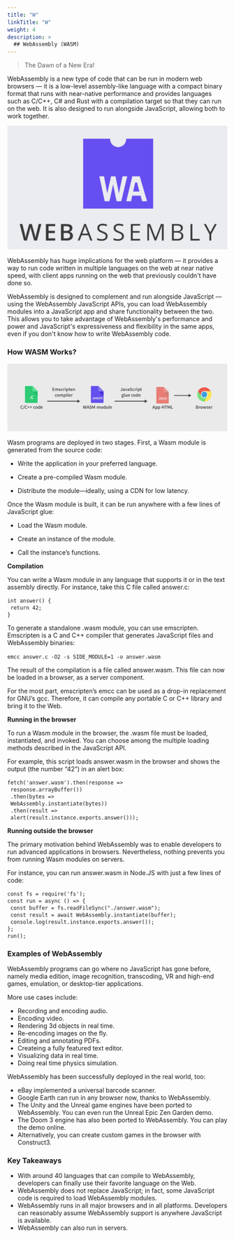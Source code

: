```yaml
---
title: "W"
linkTitle: "W"
weight: 4
description: >
  ## WebAssembly (WASM)
---
```


> The Dawn of a New Era!

WebAssembly is a new type of code that can be run in modern web browsers — it is a low-level assembly-like language with a compact binary format that runs with near-native performance and provides languages such as C/C++, C# and Rust with a compilation target so that they can run on the web. It is also designed to run alongside JavaScript, allowing both to work together.

<p align="center">
    <img src="wasm.png" alt="WASM" />
</p>

WebAssembly has huge implications for the web platform — it provides a way to run code written in multiple languages on the web at near native speed, with client apps running on the web that previously couldn't have done so.

WebAssembly is designed to complement and run alongside JavaScript — using the WebAssembly JavaScript APIs, you can load WebAssembly modules into a JavaScript app and share functionality between the two. This allows you to take advantage of WebAssembly's performance and power and JavaScript's expressiveness and flexibility in the same apps, even if you don't know how to write WebAssembly code.

### How WASM Works?

<p align="center">
    <img src="wasm-working.png" alt="Working" />
</p>

Wasm programs are deployed in two stages. First, a Wasm module is generated from the source code:

- Write the application in your preferred language.

- Create a pre-compiled Wasm module.

- Distribute the module—ideally, using a CDN for low latency.

Once the Wasm module is built, it can be run anywhere with a few lines of JavaScript glue:

- Load the Wasm module.

- Create an instance of the module.

- Call the instance’s functions.

**Compilation**

You can write a Wasm module in any language that supports it or in the text assembly directly. For instance, take this C file called answer.c:

```
int answer() {
 return 42;
}
```

To generate a standalone .wasm module, you can use emscripten. Emscripten is a C and C++ compiler that generates JavaScript files and WebAssembly binaries:

`emcc answer.c -O2 -s SIDE_MODULE=1 -o answer.wasm`

The result of the compilation is a file called answer.wasm. This file can now be loaded in a browser, as a server component.

For the most part, emscripten’s emcc can be used as a drop-in replacement for GNU’s gcc. Therefore, it can compile any portable C or C++ library and bring it to the Web.

**Running in the browser**

To run a Wasm module in the browser, the .wasm file must be loaded, instantiated, and invoked. You can choose among the multiple loading methods described in the JavaScript API.

For example, this script loads answer.wasm in the browser and shows the output (the number “42”) in an alert box:

```
fetch('answer.wasm').then(response =>
 response.arrayBuffer())
 .then(bytes =>
 WebAssembly.instantiate(bytes))
 .then(result =>
 alert(result.instance.exports.answer()));
```

**Running outside the browser**

The primary motivation behind WebAssembly was to enable developers to run advanced applications in browsers. Nevertheless, nothing prevents you from running Wasm modules on servers.

For instance, you can run answer.wasm in Node.JS with just a few lines of code:

```
const fs = require('fs');
const run = async () => {
 const buffer = fs.readFileSync("./answer.wasm");
 const result = await WebAssembly.instantiate(buffer);
 console.log(result.instance.exports.answer());
};
run();
```

### Examples of WebAssembly

WebAssembly programs can go where no JavaScript has gone before, namely media edition, image recognition, transcoding, VR and high-end games, emulation, or desktop-tier applications.

More use cases include:

- Recording and encoding audio.
- Encoding video.
- Rendering 3d objects in real time.
- Re-encoding images on the fly.
- Editing and annotating PDFs.
- Createing a fully featured text editor.
- Visualizing data in real time.
- Doing real time physics simulation.

WebAssembly has been successfully deployed in the real world, too:

- eBay implemented a universal barcode scanner.
- Google Earth can run in any browser now, thanks to WebAssembly.
- The Unity and the Unreal game engines have been ported to WebAssembly. You can even run the Unreal Epic Zen Garden demo.
- The Doom 3 engine has also been ported to WebAssembly. You can play the demo online.
- Alternatively, you can create custom games in the browser with Construct3.

### Key Takeaways

- With around 40 languages that can compile to WebAssembly, developers can finally use their favorite language on the Web.
- WebAssembly does not replace JavaScript; in fact, some JavaScript code is required to load WebAssembly modules.
- WebAssembly runs in all major browsers and in all platforms. Developers can reasonably assume WebAssembly support is anywhere JavaScript is available.
- WebAssembly can also run in servers.
